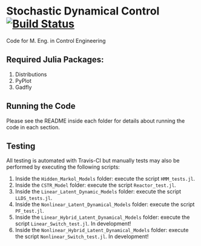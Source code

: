 # Stochastic Dynamical Control [![Build Status](https://travis-ci.org/stelmo/Stochastic-Dynamical-Control-Code.svg?branch=master)](https://travis-ci.org/stelmo/Stochastic-Dynamical-Control-Code)
Code for M. Eng. in Control Engineering

## Required Julia Packages:

1. Distributions
2. PyPlot
3. Gadfly

## Running the Code

Please see the README inside each folder for details about running the code in each section.

## Testing
All testing is automated with Travis-CI but manually tests may also be performed by executing the following scripts:

1. Inside the `Hidden_Markol_Models` folder: execute the script `HMM_tests.jl`.
2. Inside the `CSTR_Model` folder: execute the script `Reactor_test.jl`.
3. Inside the `Linear_Latent_Dynamic_Models` folder: execute the script `LLDS_tests.jl`.
4. Inside the `Nonlinear_Latent_Dynamical_Models` folder: execute the script `PF_test.jl`.
5. Inside the `Linear_Hybrid_Latent_Dynamical_Models` folder: execute the script `Linear_Switch_test.jl`. In development!
6. Inside the `Nonlinear_Hybrid_Latent_Dynamical_Models` folder: execute the script `Nonlinear_Switch_test.jl`. In development!

